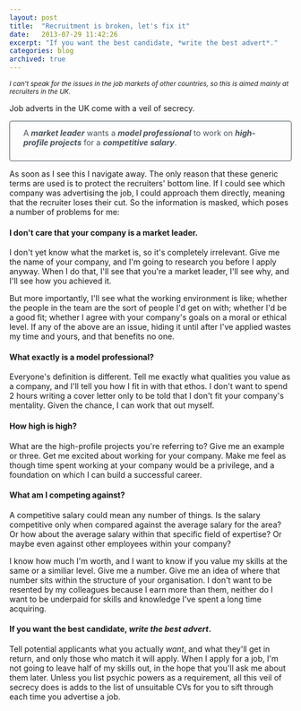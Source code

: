 ```yaml
---
layout: post
title:  "Recruitment is broken, let's fix it"
date:   2013-07-29 11:42:26
excerpt: "If you want the best candidate, *write the best advert*."
categories: blog
archived: true
---
```


<small><em>I can't speak for the issues in the job markets of other countries, so this is aimed mainly at recruiters in the UK.</em></small>

Job adverts in the UK come with a veil of secrecy.

<p style="color: rgb(71,81,91); font-weight: 400; padding: .75rem 1.5rem 1.5rem; border: 1px solid rgb(71,81,91); border-radius: .25rem;">A <em><strong>market leader</strong></em> wants a <em><strong>model professional</strong></em> to work on <em><strong>high-profile projects</strong></em> for a <em><strong>competitive salary</strong></em>.</p>

As soon as I see this I navigate away. The only reason that these generic terms are used is to protect the recruiters' bottom line. If I could see which company was advertising the job, I could approach them directly, meaning that the recruiter loses their cut. So the information is masked, which poses a number of problems for me:

#### I don't care that your company is a market leader.

I don't yet know what the market is, so it's completely irrelevant. Give me the name of your company, and I'm going to research you before I apply anyway. When I do that, I'll see that you're a market leader, I'll see why, and I'll see how you achieved it.

But more importantly, I'll see what the working environment is like; whether the people in the team are the sort of people I'd get on with; whether I'd be a good fit; whether I agree with your company's goals on a moral or ethical level. If any of the above are an issue, hiding it until after I've applied wastes my time and yours, and that benefits no one.

#### What exactly is a model professional?

Everyone's definition is different. Tell me exactly what qualities you value as a company, and I'll tell you how I fit in with that ethos. I don't want to spend 2 hours writing a cover letter only to be told that I don't fit your company's mentality. Given the chance, I can work that out myself.

#### How high is high?

What are the high-profile projects you're referring to? Give me an example or three. Get me excited about working for your company. Make me feel as though time spent working at your company would be a privilege, and a foundation on which I can build a successful career.

#### What am I competing against?

A competitive salary could mean any number of things. Is the salary competitive only when compared against the average salary for the area? Or how about the average salary within that specific field of expertise? Or maybe even against other employees within your company?

I know how much I'm worth, and I want to know if you value my skills at the same or a similiar level. Give me a number. Give me an idea of where that number sits within the structure of your organisation. I don't want to be resented by my colleagues because I earn more than them, neither do I want to be underpaid for skills and knowledge I've spent a long time acquiring.

#### If you want the best candidate, *write the best advert*.

Tell potential applicants what you actually *want*, and what they'll get in return, and only those who match it will apply. When I apply for a job, I'm not going to leave half of my skills out, in the hope that you'll ask me about them later. Unless you list psychic powers as a requirement, all this veil of secrecy does is adds to the list of unsuitable CVs for you to sift through each time you advertise a job.